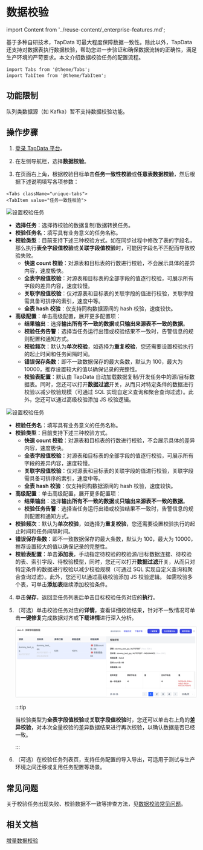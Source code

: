 # 数据校验

import Content from '../reuse-content/_enterprise-features.md';

<Content />

基于多种自研技术，TapData 可最大程度保障数据一致性。除此以外，TapData 还支持对数据表执行数据校验，帮助您进一步验证和确保数据流转的正确性，满足生产环境的严苛要求。本文介绍数据校验任务的配置流程。

```mdx-code-block
import Tabs from '@theme/Tabs';
import TabItem from '@theme/TabItem';
```

## 功能限制

队列类数据源（如 Kafka）暂不支持数据校验功能。

## 操作步骤

1. [登录 TapData 平台](log-in.md)。

2. 在左侧导航栏，选择**数据校验**。

3. 在页面右上角，根据校验目标单击**任务一致性校验**或**任意表数据校验**，然后根据下述说明填写各项参数：


```mdx-code-block
<Tabs className="unique-tabs">
<TabItem value="任务一致性校验">
```
![设置校验任务](../images/check_data_settings.png)



- **选择任务**：选择待校验的数据复制/数据转换任务。
- **校验任务名**：填写具有业务意义的任务名称。
- **校验类型**：目前支持下述三种校验方式。如在同步过程中修改了表的字段名，那么执行**表全字段值校验**或**关联字段值校验**时，可能因字段名不匹配而导致校验失败。
  - **快速 count 校验**：对源表和目标表的行数进行校验，不会展示具体的差异内容，速度极快。
  - **全表字段值校验**：对源表和目标表的全部字段的值逐行校验，可展示所有字段的差异内容，速度较慢。
  - **关联字段值校验**：仅对源表和目标表的关联字段的值进行校验，关联字段需具备可排序的索引，速度中等。
  - **全表 hash 校验**：仅支持同构数据源间的 hash 校验，速度较快。
- **高级配置**：单击高级配置，展开更多配置项：
  - **结果输出**：选择**输出所有不一致的数据**或**只输出来源表不一致的数据**。
  - **校验任务告警**：选择当任务运行出错或校验结果不一致时，告警信息的规则配置和通知方式。
  - **校验频次**：默认为**单次校验**，如选择为**重复校验**，您还需要设置校验执行的起止时间和任务间隔时间。
  - **错误保存条数**：即不一致数据保存的最大条数，默认为 100，最大为 10000，推荐设置较大的值以确保记录的完整性。
  - **校验表配置**：默认由 TapData 自动加载数据复制/开发任务中的源/目标数据表。同时，您还可以打开**数据过滤**开关，从而只对特定条件的数据进行校验以减少校验规模（可通过 SQL 实现自定义查询和聚合查询过滤）。此外，您还可以通过高级校验添加 JS 校验逻辑。

</TabItem>

<TabItem value="任意表数据校验">

![设置校验任务](../images/check_data_settings_2.png)



- **校验任务名**：填写具有业务意义的任务名称。
- **校验类型**：目前支持下述三种校验方式。
  - **快速 count 校验**：对源表和目标表的行数进行校验，不会展示具体的差异内容，速度极快。
  - **全表字段值校验**：对源表和目标表的全部字段的值逐行校验，可展示所有字段的差异内容，速度较慢。
  - **关联字段值校验**：仅对源表和目标表的关联字段的值进行校验，关联字段需具备可排序的索引，速度中等。
  - **全表 hash 校验**：仅支持同构数据源间的 hash 校验，速度较快。
- **高级配置**：单击高级配置，展开更多配置项：
  - **结果输出**：选择**输出所有不一致的数据**或**只输出来源表不一致的数据**。
  - **校验任务告警**：选择当任务运行出错或校验结果不一致时，告警信息的规则配置和通知方式。
- **校验频次**：默认为**单次校验**，如选择为**重复校验**，您还需要设置校验执行的起止时间和任务间隔时间。
- **错误保存条数**：即不一致数据保存的最大条数，默认为 100，最大为 10000，推荐设置较大的值以确保记录的完整性。
- **校验表配置**：单击**添加表**，手动指定待校验的校验源/目标数据连接、待校验的表、索引字段、待校验模型，同时，您还可以打开**数据过滤**开关，从而只对特定条件的数据进行校验以减少校验规模（可通过 SQL 实现自定义查询和聚合查询过滤）。此外，您还可以通过高级校验添加 JS 校验逻辑。
  如需校验多个表，可单击**添加表**继续添加校验条件。

</TabItem>
</Tabs>


4. 单击**保存**，返回至任务列表后单击目标校验任务对应的**执行**。

5. （可选）单击校验任务对应的**详情**，查看详细校验结果，针对不一致情况可单击**一键修复**完成数据对齐或**下载详情**进行深入分析。

   ![查看校验结果](../images/check_data_result_cn.png)

   :::tip

   当校验类型为**全表字段值校验**或**关联字段值校验**时，您还可以单击右上角的**差异校验**，对本次全量校验的差异数据结果进行再次校验，以确认数据是否已经一致。

   :::
   
6. （可选）在校验任务列表页，支持任务配置的导入导出，可适用于测试与生产环境之间迁移或复用任务配置等场景。



## 常见问题

关于校验任务出现失败、校验数据不一致等排查方法，见[数据校验常见问题](../faq/data-pipeline.md#check-data)。

## 相关文档

[增量数据校验](incremental-check.md)





